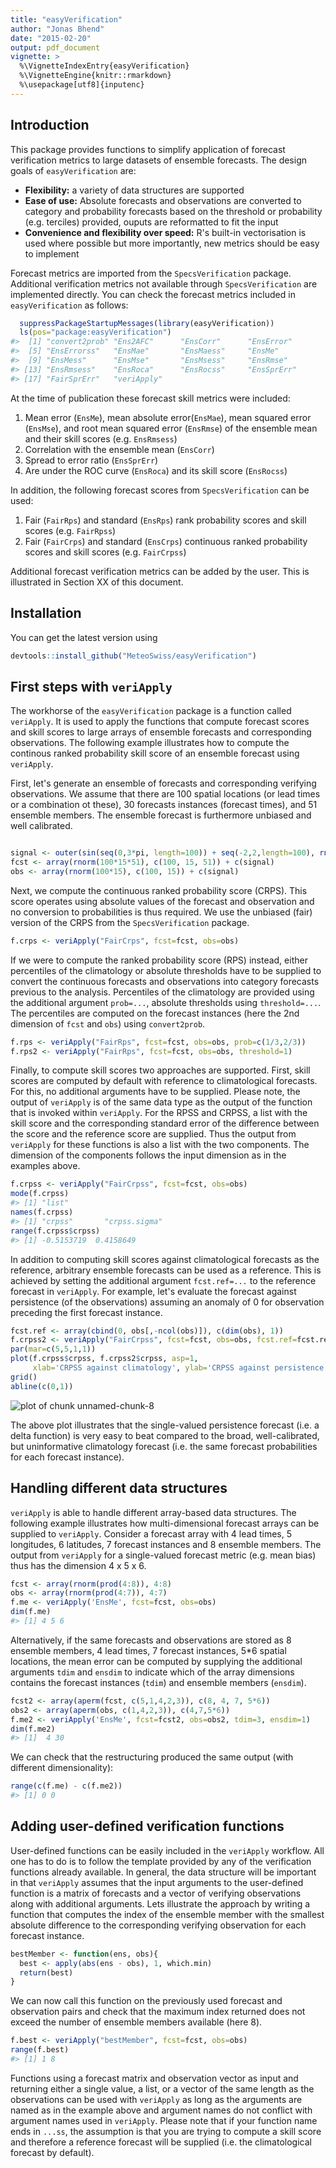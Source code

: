 ```yaml
---
title: "easyVerification"
author: "Jonas Bhend"
date: "2015-02-20"
output: pdf_document
vignette: >
  %\VignetteIndexEntry{easyVerification}
  %\VignetteEngine{knitr::rmarkdown}
  %\usepackage[utf8]{inputenc}
---
```




## Introduction
This package provides functions to simplify application of forecast verification metrics to large datasets of ensemble forecasts. The design goals of `easyVerification` are:

* __Flexibility:__ a variety of data structures are supported
* __Ease of use:__ Absolute forecasts and observations are converted to category and probability forecasts based on the threshold or probability (e.g. terciles) provided, ouputs are reformatted to fit the input
* __Convenience and flexibility over speed:__ R's built-in vectorisation is used where possible but more importantly, new metrics should be easy to implement

Forecast metrics are imported from the `SpecsVerification` package. Additional verification metrics not available through `SpecsVerification` are implemented directly. You can check the forecast metrics included in `easyVerification` as follows:


```r
  suppressPackageStartupMessages(library(easyVerification))
  ls(pos="package:easyVerification")
#>  [1] "convert2prob" "Ens2AFC"      "EnsCorr"      "EnsError"    
#>  [5] "EnsErrorss"   "EnsMae"       "EnsMaess"     "EnsMe"       
#>  [9] "EnsMess"      "EnsMse"       "EnsMsess"     "EnsRmse"     
#> [13] "EnsRmsess"    "EnsRoca"      "EnsRocss"     "EnsSprErr"   
#> [17] "FairSprErr"   "veriApply"
```

At the time of publication these forecast skill metrics were included:

1. Mean error (`EnsMe`), mean absolute error(`EnsMae`), mean squared error (`EnsMse`), and root mean squared error (`EnsRmse`) of the ensemble mean and their skill scores (e.g. `EnsRmsess`)
2. Correlation with the ensemble mean (`EnsCorr`)
3. Spread to error ratio (`EnsSprErr`)
4. Are under the ROC curve (`EnsRoca`) and its skill score (`EnsRocss`)

In addition, the following forecast scores from `SpecsVerification` can be used:

1. Fair (`FairRps`) and standard (`EnsRps`) rank probability scores and skill scores (e.g. `FairRpss`)
2. Fair (`FairCrps`) and standard (`EnsCrps`) continuous ranked probability scores and skill scores (e.g. `FairCrpss`)

Additional forecast verification metrics can be added by the user. This is illustrated in Section XX of this document.

## Installation 
You can get the latest version using 

```r
devtools::install_github("MeteoSwiss/easyVerification")
```

## First steps with `veriApply`

The workhorse of the `easyVerification` package is a function called `veriApply`. It is used to apply the functions that compute forecast scores and skill scores to large arrays of ensemble forecasts and corresponding observations. The following example illustrates how to compute the continous ranked probability skill score of an ensemble forecast using `veriApply`. 

First, let's generate an ensemble of forecasts and corresponding verifying observations. We assume that there are 100 spatial locations (or lead times or a combination ot these), 30 forecasts instances (forecast times), and 51 ensemble members. The ensemble forecast is furthermore unbiased and well calibrated. 


```r

signal <- outer(sin(seq(0,3*pi, length=100)) + seq(-2,2,length=100), rnorm(15), '+')
fcst <- array(rnorm(100*15*51), c(100, 15, 51)) + c(signal)
obs <- array(rnorm(100*15), c(100, 15)) + c(signal)
```

Next, we compute the continuous ranked probability score (CRPS). This score operates using absolute values of the forecast and observation and no conversion to probabilities is thus required. We use the unbiased (fair) version of the CRPS from the `SpecsVerification` package.


```r
f.crps <- veriApply("FairCrps", fcst=fcst, obs=obs)
```

If we were to compute the ranked probability score (RPS) instead, either percentiles of the climatology or absolute thresholds have to be supplied to convert the continuous forecasts and observations into category forecasts previous to the analysis. Percentiles of the climatology are provided using the additional argument `prob=...`, absolute thresholds using `threshold=...`. The percentiles are computed on the forecast instances (here the 2nd dimension of `fcst` and `obs`) using `convert2prob`.


```r
f.rps <- veriApply("FairRps", fcst=fcst, obs=obs, prob=c(1/3,2/3))
f.rps2 <- veriApply("FairRps", fcst=fcst, obs=obs, threshold=1)
```

Finally, to compute skill scores two approaches are supported. First, skill scores are computed by default with reference to climatological forecasts. For this, no additional arguments have to be supplied. Please note, the output of `veriApply` is of the same data type as the output of the function that is invoked within `veriApply`. For the RPSS and CRPSS, a list with the skill score and the corresponding standard error of the difference between the score and the reference score are supplied. Thus the output from `veriApply` for these functions is also a list with the two components. The dimension of the components follows the input dimension as in the examples above.


```r
f.crpss <- veriApply("FairCrpss", fcst=fcst, obs=obs)
mode(f.crpss)
#> [1] "list"
names(f.crpss)
#> [1] "crpss"       "crpss.sigma"
range(f.crpss$crpss)
#> [1] -0.5153719  0.4158649
```

In addition to computing skill scores against climatological forecasts as the reference, arbitrary ensemble forecasts can be used as a reference. This is achieved by setting the additional argument `fcst.ref=...` to the reference forecast in `veriApply`. For example, let's evaluate the forecast against persistence (of the observations) assuming an anomaly of 0 for observation preceding the first forecast instance.


```r
fcst.ref <- array(cbind(0, obs[,-ncol(obs)]), c(dim(obs), 1))
f.crpss2 <- veriApply("FairCrpss", fcst=fcst, obs=obs, fcst.ref=fcst.ref)
par(mar=c(5,5,1,1))
plot(f.crpss$crpss, f.crpss2$crpss, asp=1,
     xlab='CRPSS against climatology', ylab='CRPSS against persistence')
grid()
abline(c(0,1))
```

![plot of chunk unnamed-chunk-8](figure/unnamed-chunk-8-1.png) 

The above plot illustrates that the single-valued persistence forecast (i.e. a delta function) is very easy to beat compared to the broad, well-calibrated, but uninformative climatology forecast (i.e. the same forecast probabilities for each forecast instance).

## Handling different data structures

`veriApply` is able to handle different array-based data structures. The following example illustrates how multi-dimensional forecast arrays can be supplied to `veriApply`. Consider a forecast array with 4 lead times, 5 longitudes, 6 latitudes, 7 forecast instances and 8 ensemble members. The output from `veriApply` for a single-valued forecast metric (e.g. mean bias) thus has the dimension 4 x 5 x 6.


```r
fcst <- array(rnorm(prod(4:8)), 4:8)
obs <- array(rnorm(prod(4:7)), 4:7)
f.me <- veriApply('EnsMe', fcst=fcst, obs=obs)
dim(f.me)
#> [1] 4 5 6
```

Alternatively, if the same forecasts and observations are stored as 8 ensemble members, 4 lead times, 7 forecast instances, 5*6 spatial locations, the mean error can be computed by supplying the additional arguments `tdim` and `ensdim` to indicate which of the array dimensions contains the forecast instances (`tdim`) and ensemble members (`ensdim`).


```r
fcst2 <- array(aperm(fcst, c(5,1,4,2,3)), c(8, 4, 7, 5*6))
obs2 <- array(aperm(obs, c(1,4,2,3)), c(4,7,5*6))
f.me2 <- veriApply('EnsMe', fcst=fcst2, obs=obs2, tdim=3, ensdim=1)
dim(f.me2)
#> [1]  4 30
```

We can check that the restructuring produced the same output (with different dimensionality):


```r
range(c(f.me) - c(f.me2))
#> [1] 0 0
```

## Adding user-defined verification functions

User-defined functions can be easily included in the `veriApply` workflow. All one has to do is to follow the template provided by any of the verification functions already available. In general, the data structure will be important in that `veriApply` assumes that the input arguments to the user-defined function is a matrix of forecasts and a vector of verifying observations along with additional arguments. Lets illustrate the approach by writing a function that computes the index of the ensemble member with the smallest absolute difference to the corresponding verifying observation for each forecast instance.


```r
bestMember <- function(ens, obs){
  best <- apply(abs(ens - obs), 1, which.min)
  return(best)
}
```

We can now call this function on the previously used forecast and observation pairs and check that the maximum index returned does not exceed the number of ensemble members available (here 8).


```r
f.best <- veriApply("bestMember", fcst=fcst, obs=obs)
range(f.best)
#> [1] 1 8
```

Functions using a forecast matrix and observation vector as input and returning either a single value, a list, or a vector of the same length as the observations can be used with `veriApply` as long as the arguments are named as in the example above and argument names do not conflict with argument names used in `veriApply`. Please note that if your function name ends in `...ss`, the assumption is that you are trying to compute a skill score and therefore a reference forecast will be supplied (i.e. the climatological forecast by default). 

